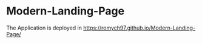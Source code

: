 # Modern-Landing-Page

The Application is deployed in https://romych97.github.io/Modern-Landing-Page/
